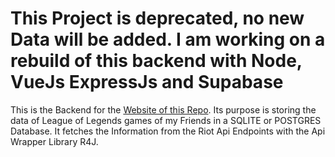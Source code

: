 # This Project is deprecated, no new Data will be added. I am working on a rebuild of this backend with Node, VueJs ExpressJs and Supabase

This is the Backend for the [Website of this Repo](https://github.com/AngryBacteria/leagueOfGaming_React). 
Its purpose is storing the data of League of Legends games of my Friends in a SQLITE or POSTGRES Database. It fetches the Information from the Riot Api Endpoints with the
Api Wrapper Library R4J.
